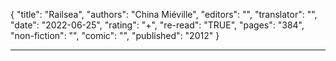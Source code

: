 {
"title": "Railsea",
"authors": "China Miéville",
"editors": "",
"translator": "",
"date": "2022-06-25",
"rating": "+",
"re-read": "TRUE",
"pages": "384",
"non-fiction": "",
"comic": "",
"published": "2012"
}

---
